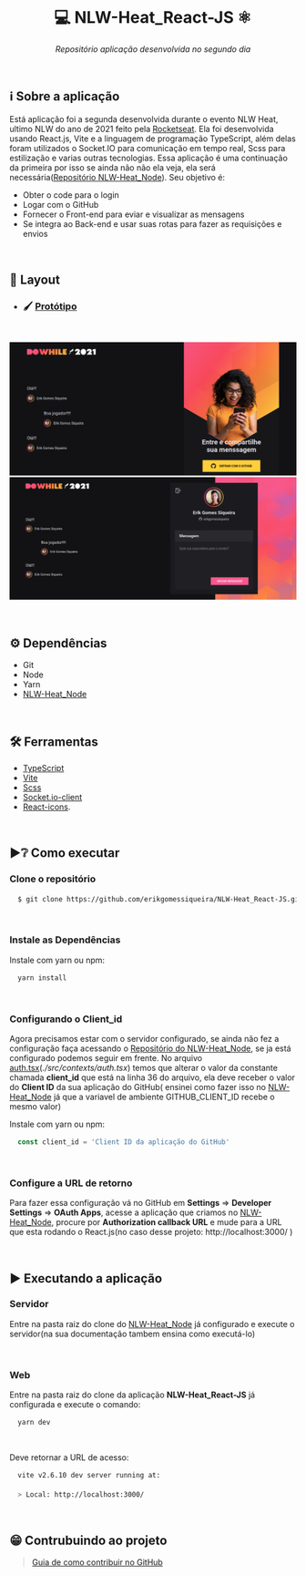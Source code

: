 <h1 align="center"> 💻 NLW-Heat_React-JS ⚛ </h1>
 <p align="center">
    <i>Repositório aplicação desenvolvida no segundo dia</i>
</p>
<br>

## ℹ Sobre a aplicação
<!--Aqui vai uma decrição breve-->
<p>
  Está aplicação foi a segunda desenvolvida durante o evento NLW Heat, ultimo NLW do ano de 2021 feito pela <a href="https://www.rocketseat.com.br/">Rocketseat</a>. Ela foi desenvolvida usando React.js, Vite e a linguagem de programação TypeScript, além delas foram utilizados o Socket.IO para comunicação em tempo real, Scss para estilização e varias outras tecnologias. Essa aplicação é uma continuação da primeira por isso se ainda não não ela veja, ela será necessária(<a href="https://github.com/erikgomessiqueira/NLW-Heat_Node">Repositório NLW-Heat_Node</a>). Seu objetivo é:
</p>
<ul>
  <li>Obter o code para o login</li>
  <li>Logar com o GitHub</li>
  <li>Fornecer o Front-end para eviar e visualizar as mensagens</li>
  <li>Se integra ao Back-end e usar suas rotas para fazer as requisições e envios</li>
</ul>
<br>

## 🎴 Layout
 - ### 🖌 [Protótipo](https://www.figma.com/file/PoLst4irj2fmDAnwGcoC64/%5BNLW-Heat---Mission%3A-Impulse%5D-DoWhile2021-(Community)/duplicate)
<br>

<div>
  <p align="center">
    <img alt="SignIn" src="./imgPage/screencapture-localhost-3000-2021-10-20-22_03_39.png"/>
    <img alt="SendMessage" src="./imgPage/screencapture-localhost-3000-2021-10-20-22_04_28.png"/>
  </p>
</div>
<br>

## ⚙ Dependências
  - Git
  - Node
  - Yarn
  - [NLW-Heat_Node](https://github.com/erikgomessiqueira/NLW-Heat_Node)
  

<br>

## 🛠 Ferramentas
  - [TypeScript](https://www.typescriptlang.org/)
  - [Vite](https://vitejs.dev/)
  - [Scss](https://sass-lang.com/)
  - [Socket.io-client](https://socket.io/docs/v4/client-api/)
  - [React-icons](https://react-icons.github.io/react-icons).

<br>

## ▶❔ Como executar
   ### Clone o repositório
  ```bash
    $ git clone https://github.com/erikgomessiqueira/NLW-Heat_React-JS.git
  ```
  <br/>
  
  ### Instale as Dependências
  
  Instale com yarn ou npm:
  ```bash
    yarn install
  ```
  <br/>
  
  ### Configurando o Client_id
  Agora precisamos estar com o servidor configurado, se ainda não fez a configuração faça acessando o [Repositório do NLW-Heat_Node](https://github.com/erikgomessiqueira/NLW-Heat_Node), se ja está configurado podemos seguir em frente. No arquivo [auth.tsx](https://github.com/erikgomessiqueira/NLW-Heat_React-JS/blob/master/src/contexts/auth.tsx)(_./src/contexts/auth.tsx_) temos que alterar o valor da constante chamada **client_id** que está na linha 36 do arquivo, ela deve receber o valor do **Client ID** da sua aplicação do  GitHub( ensinei como fazer isso no [NLW-Heat_Node](https://github.com/erikgomessiqueira/NLW-Heat_Node) já que a variavel de ambiente GITHUB_CLIENT_ID recebe o mesmo valor)
  
  Instale com yarn ou npm:
  ```javascript
    const client_id = 'Client ID da aplicação do GitHub'
  ```

<br>

### Configure a URL de retorno
   Para fazer essa configuração vá no GitHub em **Settings** => **Developer Settings** => **OAuth Apps**, acesse a aplicação que criamos no [NLW-Heat_Node](https://github.com/erikgomessiqueira/NLW-Heat_Node), procure por **Authorization callback URL** e mude para a URL que esta rodando o React.js(no caso desse projeto: http://localhost:3000/ )
  
<br/>

## ▶ Executando a aplicação

  ### Servidor
  Entre na pasta raiz do clone do [NLW-Heat_Node](https://github.com/erikgomessiqueira/NLW-Heat_Node) já configurado e execute o servidor(na sua documentação tambem ensina como executá-lo)
  
  <br/>
  
  ### Web
  Entre na pasta raiz do clone da aplicação **NLW-Heat_React-JS** já configurada e execute o comando:
  ```bash
    yarn dev
  ```
  <br/>
  
  Deve retornar a URL de acesso:
  ```bash
    vite v2.6.10 dev server running at:

    > Local: http://localhost:3000/

  ```
<br/>
  
## 😁 Contrubuindo ao projeto

   > [Guia de como contribuir no GitHub](https://github.com/firstcontributions/first-contributions)
<br>

